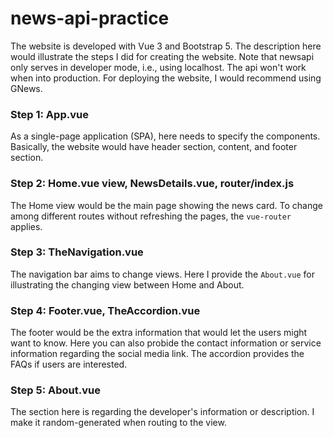 # news-api-practice

The website is developed with Vue 3 and Bootstrap 5. The description here would illustrate the steps I did for creating the website. Note that newsapi only serves in developer mode, i.e., using localhost. The api won't work when into production. For deploying the website, I would recommend using GNews.

### Step 1: App.vue
As a single-page application (SPA), here needs to specify the components. Basically, the website would have header section, content, and footer section. 

### Step 2: Home.vue view, NewsDetails.vue, router/index.js
The Home view would be the main page showing the news card. To change among different routes without refreshing the pages, the ```vue-router``` applies.

### Step 3: TheNavigation.vue
The navigation bar aims to change views. Here I provide the ``` About.vue ``` for illustrating the changing view between Home and About.

### Step 4: Footer.vue, TheAccordion.vue
The footer would be the extra information that would let the users might want to know. Here you can also probide the contact information or service information regarding the social media link. The accordion provides the FAQs if users are interested.

### Step 5: About.vue
The section here is regarding the developer's information or description. I make it random-generated when routing to the view. 